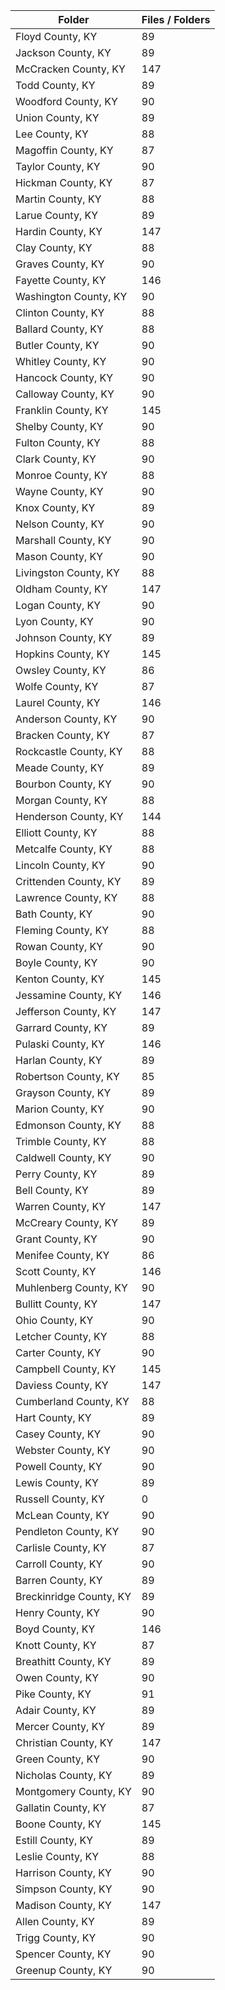 | Folder                  |   Files / Folders |
|-------------------------|-------------------|
| Floyd County, KY        |                89 |
| Jackson County, KY      |                89 |
| McCracken County, KY    |               147 |
| Todd County, KY         |                89 |
| Woodford County, KY     |                90 |
| Union County, KY        |                89 |
| Lee County, KY          |                88 |
| Magoffin County, KY     |                87 |
| Taylor County, KY       |                90 |
| Hickman County, KY      |                87 |
| Martin County, KY       |                88 |
| Larue County, KY        |                89 |
| Hardin County, KY       |               147 |
| Clay County, KY         |                88 |
| Graves County, KY       |                90 |
| Fayette County, KY      |               146 |
| Washington County, KY   |                90 |
| Clinton County, KY      |                88 |
| Ballard County, KY      |                88 |
| Butler County, KY       |                90 |
| Whitley County, KY      |                90 |
| Hancock County, KY      |                90 |
| Calloway County, KY     |                90 |
| Franklin County, KY     |               145 |
| Shelby County, KY       |                90 |
| Fulton County, KY       |                88 |
| Clark County, KY        |                90 |
| Monroe County, KY       |                88 |
| Wayne County, KY        |                90 |
| Knox County, KY         |                89 |
| Nelson County, KY       |                90 |
| Marshall County, KY     |                90 |
| Mason County, KY        |                90 |
| Livingston County, KY   |                88 |
| Oldham County, KY       |               147 |
| Logan County, KY        |                90 |
| Lyon County, KY         |                90 |
| Johnson County, KY      |                89 |
| Hopkins County, KY      |               145 |
| Owsley County, KY       |                86 |
| Wolfe County, KY        |                87 |
| Laurel County, KY       |               146 |
| Anderson County, KY     |                90 |
| Bracken County, KY      |                87 |
| Rockcastle County, KY   |                88 |
| Meade County, KY        |                89 |
| Bourbon County, KY      |                90 |
| Morgan County, KY       |                88 |
| Henderson County, KY    |               144 |
| Elliott County, KY      |                88 |
| Metcalfe County, KY     |                88 |
| Lincoln County, KY      |                90 |
| Crittenden County, KY   |                89 |
| Lawrence County, KY     |                88 |
| Bath County, KY         |                90 |
| Fleming County, KY      |                88 |
| Rowan County, KY        |                90 |
| Boyle County, KY        |                90 |
| Kenton County, KY       |               145 |
| Jessamine County, KY    |               146 |
| Jefferson County, KY    |               147 |
| Garrard County, KY      |                89 |
| Pulaski County, KY      |               146 |
| Harlan County, KY       |                89 |
| Robertson County, KY    |                85 |
| Grayson County, KY      |                89 |
| Marion County, KY       |                90 |
| Edmonson County, KY     |                88 |
| Trimble County, KY      |                88 |
| Caldwell County, KY     |                90 |
| Perry County, KY        |                89 |
| Bell County, KY         |                89 |
| Warren County, KY       |               147 |
| McCreary County, KY     |                89 |
| Grant County, KY        |                90 |
| Menifee County, KY      |                86 |
| Scott County, KY        |               146 |
| Muhlenberg County, KY   |                90 |
| Bullitt County, KY      |               147 |
| Ohio County, KY         |                90 |
| Letcher County, KY      |                88 |
| Carter County, KY       |                90 |
| Campbell County, KY     |               145 |
| Daviess County, KY      |               147 |
| Cumberland County, KY   |                88 |
| Hart County, KY         |                89 |
| Casey County, KY        |                90 |
| Webster County, KY      |                90 |
| Powell County, KY       |                90 |
| Lewis County, KY        |                89 |
| Russell County, KY      |                 0 |
| McLean County, KY       |                90 |
| Pendleton County, KY    |                90 |
| Carlisle County, KY     |                87 |
| Carroll County, KY      |                90 |
| Barren County, KY       |                89 |
| Breckinridge County, KY |                89 |
| Henry County, KY        |                90 |
| Boyd County, KY         |               146 |
| Knott County, KY        |                87 |
| Breathitt County, KY    |                89 |
| Owen County, KY         |                90 |
| Pike County, KY         |                91 |
| Adair County, KY        |                89 |
| Mercer County, KY       |                89 |
| Christian County, KY    |               147 |
| Green County, KY        |                90 |
| Nicholas County, KY     |                89 |
| Montgomery County, KY   |                90 |
| Gallatin County, KY     |                87 |
| Boone County, KY        |               145 |
| Estill County, KY       |                89 |
| Leslie County, KY       |                88 |
| Harrison County, KY     |                90 |
| Simpson County, KY      |                90 |
| Madison County, KY      |               147 |
| Allen County, KY        |                89 |
| Trigg County, KY        |                90 |
| Spencer County, KY      |                90 |
| Greenup County, KY      |                90 |